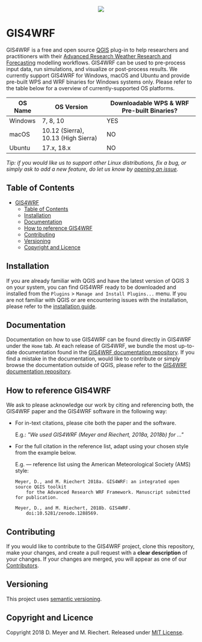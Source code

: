 <p align="center"><img src="https://github.com/GIS4WRF/gis4wrf-docs/blob/master/images/gis4wrf.png"></p>

# GIS4WRF
GIS4WRF is a free and open source [QGIS](https://qgis.org/) plug-in to help researchers and practitioners with their [Advanced Research Weather Research and Forecasting](https://www.mmm.ucar.edu/weather-research-and-forecasting-model) modelling workflows. GIS4WRF can be used to pre-process input data, run simulations, and visualize or post-process results. We currently support GIS4WRF for Windows, macOS and Ubuntu and provide pre-built WPS and WRF binaries for Windows systems only. Please refer to the table below for a overview of currently-supported OS platforms.

| OS Name   | OS Version                            | Downloadable WPS & WRF Pre-built Binaries? |
|-----------|---------------------------------------|--------------------------------------------|
| Windows   | 7, 8, 10                              | YES                                        |
| macOS     | 10.12 (Sierra), 10.13 (High Sierra)   | NO                                         |
| Ubuntu    | 17.x, 18.x                            | NO                                         |

*Tip: if you would like us to support other Linux distributions, fix a bug, or simply ask to add a new feature, do let us know by [opening an issue](issues).*

## Table of Contents
- [GIS4WRF](#gis4wrf)
    - [Table of Contents](#table-of-contents)
    - [Installation](#installation)
    - [Documentation](#documentation)
    - [How to reference GIS4WRF](#how-to-reference-gis4wrf)
    - [Contributing](#contributing)
    - [Versioning](#versioning)
    - [Copyright and Licence](#copyright-and-licence)

## Installation
If you are already familiar with QGIS and have the latest version of QGIS 3 on your system, you can find GIS4WRF ready to be downloaded and installed from the `Plugins` > `Manage and Install Plugins...` menu. If you are not familiar with QGIS or are encountering issues with the installation, please refer to the [installation guide](INSTALL.md).

## Documentation
Documentation on how to use GIS4WRF can be found directly in GIS4WRF under the `Home` tab. At each release of GIS4WRF, we bundle the most up-to-date documentation found in the [GIS4WRF documentation repository](https://github.com/GIS4WRF/gis4wrf-docs). If you find a mistake in the documentation, would like to contribute or simply browse the documentation outside of QGIS, please refer to the [GIS4WRF documentation repository](https://github.com/GIS4WRF/gis4wrf-docs).

## How to reference GIS4WRF
We ask to please acknowledge our work by citing and referencing both, the GIS4WRF paper and the GIS4WRF software in the following way:

- For in-text citations, please cite both the paper and the software.

    E.g.: *"We used GIS4WRF (Meyer and Riechert, 2018a, 2018b) for ..."*

- For the full citation in the reference list, adapt using your chosen style from the example below.

    E.g. — reference list using the American Meteorological Society (AMS) style:

    ```
    Meyer, D., and M. Riechert 2018a. GIS4WRF: an integrated open source QGIS toolkit
        for the Advanced Research WRF Framework. Manuscript submitted for publication.

    Meyer, D., and M. Riechert, 2018b. GIS4WRF.
        doi:10.5281/zenodo.1288569.
    ```

## Contributing
If you would like to contribute to the GIS4WRF project, clone this repository, make your changes, and create a pull request with a **clear description** of your changes. If your changes are merged, you will appear as one of our [Contributors](graphs/contributors).

## Versioning
This project uses [semantic versioning](https://semver.org/).

## Copyright and Licence
Copyright 2018 D. Meyer and M. Riechert. Released under [MIT License](LICENSE.txt).